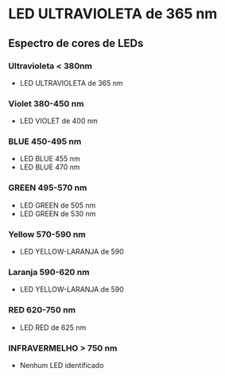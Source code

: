 # LED ULTRAVIOLETA de 365 nm

## Espectro de cores de LEDs

### Ultravioleta < 380nm
- LED ULTRAVIOLETA de 365 nm

### Violet 380-450 nm
- LED VIOLET de 400 nm

### BLUE 450-495 nm
- LED BLUE 455 nm
- LED BLUE 470 nm

### GREEN 495-570 nm
- LED GREEN de 505 nm
- LED GREEN de 530 nm

### Yellow 570-590 nm
- LED YELLOW-LARANJA de 590

### Laranja 590-620 nm
- LED YELLOW-LARANJA de 590

### RED 620-750 nm
- LED RED de 625 nm

### INFRAVERMELHO > 750 nm
- Nenhum LED identificado

